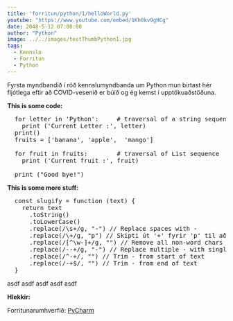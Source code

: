 ```yaml
---
title: 'forritun/python/1/helloWorld.py'
youtube: "https://www.youtube.com/embed/1Kh0kv9gHCg"
date: 2048-5-12 07:00:00
author: "Python"
image: ../../images/testThumbPython1.jpg
tags:
  - Kennsla
  - Forritun
  - Python
---
```


Fyrsta myndbandið í röð kennslumyndbanda um Python mun birtast hér fljótlega eftir að COVID-vesenið er búið og ég kemst í upptökuaðstöðuna.

__This is some code:__
<?prettify ...?>
<pre class="prettyprint lang-py linenums">
  for letter in 'Python':     # traversal of a string sequence
    print ('Current Letter :', letter)
  print()
  fruits = ['banana', 'apple',  'mango']

  for fruit in fruits:        # traversal of List sequence
    print ('Current fruit :', fruit)

  print ("Good bye!")
</pre>

__This is some more stuff:__
<pre class="prettyprint lang-js linenums">
  const slugify = function (text) {
    return text
      .toString()
      .toLowerCase()
      .replace(/\s+/g, "-") // Replace spaces with -
      .replace(/\+/g, "p") // Skipti út '+' fyrir 'p' til að 'C' og 'C++' vísi ekki eins.
      .replace(/[^\w-]+/g, "") // Remove all non-word chars
      .replace(/--+/g, "-") // Replace multiple - with single -
      .replace(/^-+/, "") // Trim - from start of text
      .replace(/-+$/, "") // Trim - from end of text
  }
</pre>
asdf asdf asdf asdf asdf 

__Hlekkir:__

Forritunarumhverfið:
<a href="https://www.jetbrains.com/pycharm/" target="_blank">PyCharm</a>
  
  
